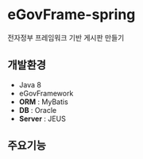 # eGovFrame-spring
전자정부 프레임워크 기반 게시판 만들기


## 개발환경
+ Java 8
+ eGovFramework
+ **ORM** : MyBatis
+ **DB** : Oracle
+ **Server** : JEUS



## 주요기능
